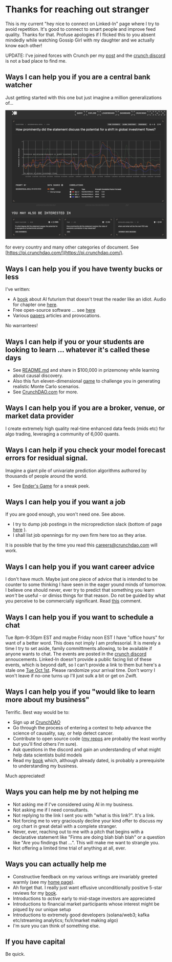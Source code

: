 
# Thanks for reaching out stranger
This is my current "hey nice to connect on Linked-In" page where I try to avoid repetition. It's good to connect to smart people and improve feed quality. Thanks for that. Profuse apologies if I flicked this to you absent mindedly while watching Gossip Girl with my daughter and we actually know each other! 

UPDATE: I've joined forces with Crunch per my [post](https://www.linkedin.com/posts/petercotton_artificialintelligence-ai-forex-activity-7237212886308122624-bZLA?utm_source=share&utm_medium=member_desktop) and the [crunch discord](https://discord.gg/6WZTsC43) is not a bad place to find me.

## Ways I can help you if you are a central bank watcher 
Just getting started with this one but just imagine a million generalizations of...

![](https://github.com/microprediction/monteprediction/blob/main/pi_example.png)

for every country and many other categories of document. See [https://pi.crunchdao.com/](https://pi.crunchdao.com/). 

## Ways I can help you if you have twenty bucks or less

I've written:

- A [book](https://www.amazon.com/Microprediction-Building-Open-AI-Network) about AI futurism that doesn't treat the reader like an idiot. Audio for chapter one [here](https://github.com/microprediction/building_an_open_ai_network/blob/main/docs/assets/audio/Microprediction_Chapter_1.mp3).
- Free open-source software ... see [here](https://github.com/microprediction)
- Various [papers](https://github.com/microprediction/home) articles and provocations.

No warrantees! 

## Ways I can help if you or your students are looking to learn ... whatever it's called these days

- See [README.md](https://github.com/microprediction/microprediction/blob/master/README.md) and share in $100,000 in prizemoney while learning about causal discovery. 
- Also this fun eleven-dimensional [game](https://github.com/microprediction/monteprediction_colab_examples/blob/main/monteprediction_entry.ipynb) to challenge you in generating realistic Monte Carlo scenarios. 
- See [CrunchDAO.com](www.crunchdao.com) for more. 

## Ways I can help you if you are a broker, venue, or market data provider
I create extremely high quality real-time enhanced data feeds (mids etc) for algo trading, leveraging a community of 6,000 quants. 

## Ways I can help if you check your model forecast errors for residual signal. 
Imagine a giant pile of univariate prediction algorithms authored by thousands of people around the world.
- See [Ender's Game](https://github.com/microprediction/endersgame) for a sneak peek. 

## Ways I can help you if you want a job
If you are good enough, you won't need one. See above.
  
- I try to dump job postings in the microprediction slack (bottom of page [here](https://www.monteprediction.com/) ).
- I shall list job opennings for my own firm here too as they arise.

It is possible that by the time you read this careers@crunchdao.com will work. 

## Ways I can help you if you want career advice 
I don't have much. Maybe just one piece of advice that is intended to be counter to some thinking I have seen in the eager yound minds of tomorrow. I believe one should never, ever try to predict that something you learn *won't* be useful - or dimiss things for that reason. Do not be guided by what you perceive to be commercially significant. Read [this](https://www.linkedin.com/posts/petercotton_ai-artificialintelligence-activity-7248460182718935040-kM_X?utm_source=share&utm_medium=member_desktop) comment. 

## Ways I can help you if you want to schedule a chat 
Tue 8pm-9:30pm EST and maybe Friday noon EST I have "office hours" for want of a better word. This does not imply I am professorial. It is merely a time I try to set aside, family committments allowing, to be available if anyone wants to chat. The events are posted in the [crunch discord](https://discord.gg/35NZpeZ5) annoucements. Linked-In doesn't provide a public facing list of these events, which is beyond daft, so I can't provide a link to them but here's a stale one [Tue Oct 1st](https://www.linkedin.com/events/7237538167250198528/comments/). Please randomize your arrival time. Don't worry I won't leave if no-one turns up I'll just sulk a bit or get on Zwift. 

## Ways I can help you if you "would like to learn more about my business"
Terrific. Best way would be to:

 - Sign up at [CrunchDAO](https://www.crunchdao.com/)
 - Go through the process of entering a contest to help advance the science of causality, say, or help detect cancer.
 - Contribute to open source code ([my repos](https://github.com/microprediction) are probably the least worthy but you'll find others I'm sure).
 - Ask questions in the discord and gain an understanding of what might help data scientists build models
 - Read my [book](https://www.amazon.com/Microprediction-Building-Open-AI-Network) which, although already dated, is probably a prerequisite to understanding my business. 

Much appreciated!

## Ways you can help me by not helping me 
- Not asking me if I've considered using AI in my business. 
- Not asking me if I need consultants.
- Not replying to the link I sent you with "what is this link?". It's a link. 
- Not forcing me to very graciously decline your kind offer to discuss my org chart in great detail with a complete stranger.  
- Never, ever, reaching out to me with a pitch that begins with a declarative statement like "Firms are doing blah blah blah" or a question like "Are you findings that ...". This will make me want to strangle you. 
- Not offering a limited time trial of anything at all, ever. 

## Ways you can actually help me

- Constructive feedback on my various writings are invariably greeted warmly (see my [home page](https://github.com/microprediction/home)).
- Ah forget that. I really just want effusive unconditionally positive 5-star reviews for my [book](https://www.amazon.com/Microprediction-Building-Open-AI-Network/dp/0262047322).
- Introductions to *active* early to mid-stage investors are appreciated
- Introductions to financial market participants whose interest might be piqued by our unique setup
- Introductions to extremely good developers (solana/web3; kafka etc/streaming analytics; fx/ir/market making algo)
- I'm sure you can think of something else. 
  
## If you have capital 

Be quick.  



